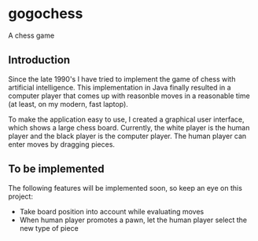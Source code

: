# gogochess
A chess game

## Introduction

Since the late 1990's I have tried to implement the game of chess with artificial intelligence. This implementation in Java finally 
resulted in a computer player that comes up with reasonble moves in a reasonable time (at least, on my modern, fast laptop).

To make the application easy to use, I created a graphical user interface, which shows a large chess board. Currently, the white player
is the human player and the black player is the computer player. The human player can enter moves by dragging pieces.

## To be implemented

The following features will be implemented soon, so keep an eye on this project:

* Take board position into account while evaluating moves
* When human player promotes a pawn, let the human player select the new type of piece
